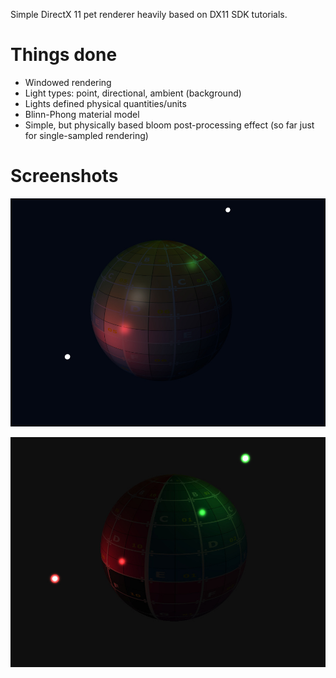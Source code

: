 Simple DirectX 11 pet renderer heavily based on DX11 SDK tutorials.

# Things done

 - Windowed rendering
 - Light types: point, directional, ambient (background)
 - Lights defined physical quantities/units
 - Blinn-Phong material model
 - Simple, but physically based bloom post-processing effect (so far just for single-sampled rendering)

# Screenshots

![Screenshot 1](/Doc/screenshot1.jpg)

![Screenshot 2](/Doc/screenshot2.jpg)
